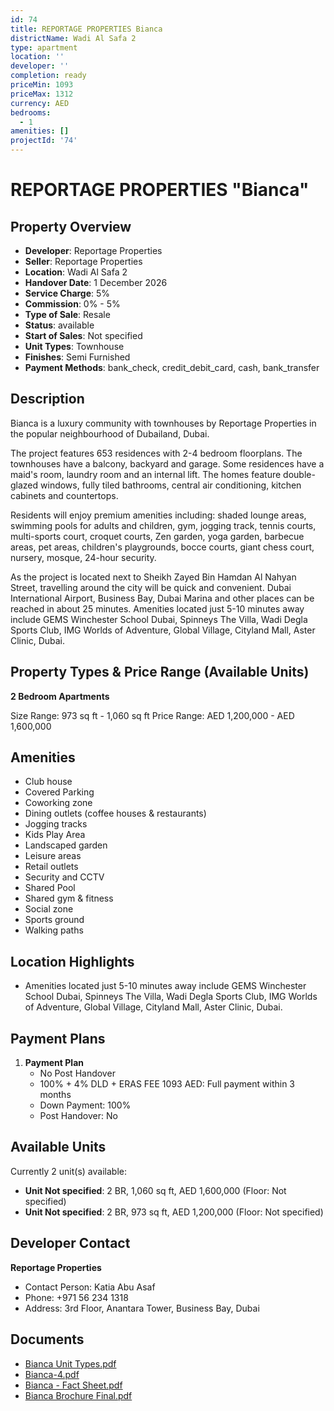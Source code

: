 ```yaml
---
id: 74
title: REPORTAGE PROPERTIES Bianca
districtName: Wadi Al Safa 2
type: apartment
location: ''
developer: ''
completion: ready
priceMin: 1093
priceMax: 1312
currency: AED
bedrooms:
  - 1
amenities: []
projectId: '74'
---
```


# REPORTAGE PROPERTIES "Bianca"

## Property Overview
- **Developer**: Reportage Properties
- **Seller**: Reportage Properties
- **Location**: Wadi Al Safa 2
- **Handover Date**: 1 December 2026
- **Service Charge**: 5%
- **Commission**: 0% - 5%
- **Type of Sale**: Resale
- **Status**: available
- **Start of Sales**: Not specified
- **Unit Types**: Townhouse
- **Finishes**: Semi Furnished
- **Payment Methods**: bank_check, credit_debit_card, cash, bank_transfer

## Description
Bianca is a luxury community with townhouses by Reportage Properties in the popular neighbourhood of Dubailand, Dubai.

The project features 653 residences with 2-4 bedroom floorplans. The townhouses have a balcony, backyard and garage. Some residences have a maid's room, laundry room and an internal lift. The homes feature double-glazed windows, fully tiled bathrooms, central air conditioning, kitchen cabinets and countertops.

Residents will enjoy premium amenities including: shaded lounge areas, swimming pools for adults and children, gym, jogging track, tennis courts, multi-sports court, croquet courts, Zen garden, yoga garden, barbecue areas, pet areas, children's playgrounds, bocce courts, giant chess court, nursery, mosque, 24-hour security.

As the project is located next to Sheikh Zayed Bin Hamdan Al Nahyan Street, travelling around the city will be quick and convenient. Dubai International Airport, Business Bay, Dubai Marina and other places can be reached in about 25 minutes. Amenities located just 5-10 minutes away include GEMS Winchester School Dubai, Spinneys The Villa, Wadi Degla Sports Club, IMG Worlds of Adventure, Global Village, Cityland Mall, Aster Clinic, Dubai.

## Property Types & Price Range (Available Units)
**2 Bedroom Apartments**

Size Range: 973 sq ft - 1,060 sq ft
Price Range: AED 1,200,000 - AED 1,600,000

## Amenities
- Club house
- Covered Parking
- Coworking zone
- Dining outlets  (coffee houses & restaurants)
- Jogging tracks
- Kids Play Area
- Landscaped garden
- Leisure areas
- Retail outlets
- Security and CCTV
- Shared Pool
- Shared gym & fitness
- Social zone
- Sports ground
- Walking paths

## Location Highlights
- Amenities located just 5-10 minutes away include GEMS Winchester School Dubai, Spinneys The Villa, Wadi Degla Sports Club, IMG Worlds of Adventure, Global Village, Cityland Mall, Aster Clinic, Dubai.

## Payment Plans
1. **Payment Plan**
   - No Post Handover
   - 100% + 4% DLD + ERAS FEE 1093 AED: Full payment within 3 months
   - Down Payment: 100%
   - Post Handover: No

## Available Units
Currently 2 unit(s) available:
- **Unit Not specified**: 2 BR, 1,060 sq ft, AED 1,600,000 (Floor: Not specified)
- **Unit Not specified**: 2 BR, 973 sq ft, AED 1,200,000 (Floor: Not specified)

## Developer Contact
**Reportage Properties**
- Contact Person: Katia Abu Asaf
- Phone: +971 56 234 1318
- Address: 3rd Floor, Anantara Tower, Business Bay, Dubai

## Documents
- [Bianca Unit Types.pdf](https://cdn.geniemap.net/2023/06/22/1kEnQizZk4Uazc96XaZWr76qMO2fnNbWyzckCzXF.pdf)
- [Bianca-4.pdf](https://cdn.geniemap.net/2023/06/22/fgZwN9sv6HP9kPXv8Zj59zPQf8Fw0dlKISA4V1pC.pdf)
- [Bianca - Fact Sheet.pdf](https://cdn.geniemap.net/2023/06/22/UhkuHmGPSVlxBk3AkXd5yk8AdfrFPcpxvZMIYRq6.pdf)
- [Bianca Brochure Final.pdf](https://cdn.geniemap.net/2024/08/09/9a3bvBVj4Snephzrs0t1Ju5D4hELN56i5uAaot3T.pdf)
